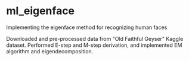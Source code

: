 # ml_eigenface
Implementing the eigenface method for recognizing human faces

Downloaded and pre-processed data from "Old Faithful Geyser" Kaggle dataset. Performed E-step and M-step derivation, and implemented EM algorithm and eigendecomposition. 
